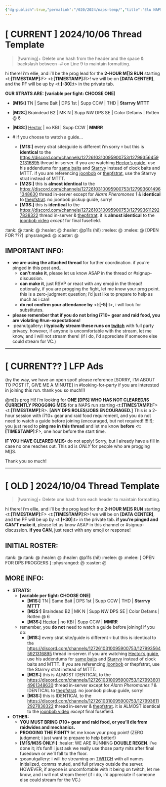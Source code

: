 ```yaml
---
{"dg-publish":true,"permalink":"/020/2024/naps-temp/","title":"Elu NAPS Templates","noteIcon":"1","created":"2024-10-03T19:06:48.699-07:00","updated":"2024-10-06T23:35:40.301-07:00"}
---
```


# \[ CURRENT ] 2024/10/06 Thread Template
> [!warning]+ Delete one hash from the header and the space & backslash between -# on Line 9 to maintain formatting.

hi there! i’m ellie, and i’ll be the prog lead for the **2-HOUR M[]S RUN** starting <t:**[TIMESTAMP]**:F> <t:**[TIMESTAMP]**:R>! we will be on **[DATA CENTER]**, and the PF will be up by <t:**[-30]**:t> in the private tab.

**OUR STRATS ARE: [variable per fight: CHOOSE ONE]**
- **[M1S:]** TN | Same Bait | DPS 1st | Supp CCW | THD | **Starrvy MTTT**
- **[M2S:]** Braindead B2 | MK N | Supp NW DPS SE | Color Defams | Rotten @ 6
- **[M3S:]** [Hector](<https://youtu.be/R_T6l_nKwlw?si=At5QK-ounpaB_Fum>) | no KBI | Supp CCW | **MMRR**

- \# if you choose to watch a guide…
  - **[M1S:]** every strat site/guide is different i’m sorry 💀 but this is __identical__ to the https://discord.com/channels/1272610310095900753/1279935645921316895 thread in-server. if you are watching [Hector’s guide](https://www.youtube.com/watch?v=9UB5x8JzAiQ), use his addendums for [same baits](https://www.youtube.com/watch?v=bOCqbHRQw2Q) and [Starrvy](https://www.youtube.com/watch?v=AiF_c4dwXU8) instead of clock baits and MTTT. if you are referencing [joonbob](https://www.youtube.com/watch?v=0Vb3TCqz4F8&t=370s) or [thepfstrat](<https://www.thepfstrat.com/M1S>), use the Starrvy strat instead of MTTT.
  - **[M2S:]** this is __almost identical__ to the https://discord.com/channels/1272610310095900753/1279936014961348630 thread in-server except for *Alarm Pheromones 1* & __identical__ to [thepfstrat](<https://www.thepfstrat.com/M2S>). no joonbob pickup guide, sorry!
  - **[M3S:]** this is __identical__ to the https://discord.com/channels/1272610310095900753/1279936112927838322 thread in-server & [thepfstrat](<https://www.thepfstrat.com/M3S>). it is __almost identical__ to the [joonbob video](<https://youtu.be/EHdIKRoFx74?si=KAz3KpbUgbAVkcx2>) *except* for final fusefield.

:tank: @
:tank: @
:healer: @
:healer: @p11s (hi!)
:melee: @
:melee: @ \[OPEN FOR ???]
:physranged: @
:caster: @
## IMPORTANT INFO:
- **we are using the attached thread** for further coordination. if you’re pinged in this post and…
  - **__can’t__ make it**, please let us know ASAP in the thread or #signup-discussion.
  - **__can__ make it**, just RSVP or react with any emoji in the thread! optionally, if you are progging the fight, let me know your prog point. this is a zero-judgment question; i’d just like to prepare to help as much as i can!
  - **__do not confirm__ your attendance by** <t:**[-5]**:t>, i will look for substitutes.
- **please remember that if you do not bring i710+ gear and raid food, you are violating #run-expectations!**
- :peanutgallery: __i typically stream these runs on [twitch](<https://twitch.tv/ktiseos>)__ with full party privacy. however, if anyone is uncomfortable with the stream, let me know, and i will not stream there! (if i do, i'd appreciate if someone else could stream for VC.)
- - -
# \[ CURRENT?? ] LFP Ads
(by the way, we have an open spot! please reference [SORRY, I’M ABOUT TO POST IT, GIVE ME A MINUTE] in #looking-for-party if you are interested in joining this run. thank you so much!!)

@m[]s prog Hi! I’m looking for **ONE [DPS] WHO HAS NOT CLEARED/IS CURRENTLY PROGGING M[]S** for a NAPS run starting <t:**[TIMESTAMP]**:F> <t:**[TIMESTAMP]**:R>. **[ANY DPS ROLES/JOBS ENCOURAGED.]** This is a 2-hour session with i710+ gear and raid food requirement, and you do not need to watch a guide before joining (encouraged, but not required!!!!!!!); you just need to **ping me in this thread** and let me know **before** <t:**[TIMESTAMP]**:F>, one hour before the start time.

**IF YOU HAVE CLEARED M[]S:** do not apply! Sorry, but I already have a fill in case no one reaches out. This ad is *ONLY* for people who are progging M[]S.

Thank you so much!
- - -
# \[ OLD ] 2024/10/04 Thread Template
> [!warning]+ Delete one hash from each header to maintain formatting.

hi there! i’m ellie, and i’ll be the prog lead for the **2-HOUR M[]S RUN** starting <t:**[TIMESTAMP]**:F> <t:**[TIMESTAMP]**:R>! we will be on **[DATA CENTER]**, and the PF will be up by <t:**[+30]**:t> in the private tab. **if you’re pinged and CAN’T make it**, please let us know ASAP in this channel or #signup-discussion. **if you CAN**, just react with any emoji or response!
## INITIAL ROSTER:
:tank: @
:tank: @
:healer: @
:healer: @p11s (hi!)
:melee: @
:melee: \[ OPEN FOR DPS PROGGERS ]
:physranged: @
:caster: @
## MORE INFO:
- **STRATS:**
  - **[variable per fight: CHOOSE ONE]**
    - **[M1S:]** TN | Same Bait | DPS 1st | Supp CCW | THD | **Starrvy MTTT**
    - **[M2S:]** Braindead B2 | MK N | Supp NW DPS SE | Color Defams | Rotten @ 6
    - **[M3S:]** [Hector](<https://youtu.be/R_T6l_nKwlw?si=At5QK-ounpaB_Fum>) | no KBI | Supp CCW | **MMRR**
  - remember, you **do not** need to watch a guide before joining! if you do:
    - **[M1S:]** every strat site/guide is different 💀 but this is identical to the https://discord.com/channels/1272610310095900753/1279935645921316895 thread in-server. if you are watching [Hector’s guide](https://www.youtube.com/watch?v=9UB5x8JzAiQ), use his addendums for [same baits](https://www.youtube.com/watch?v=bOCqbHRQw2Q) and [Starrvy](https://www.youtube.com/watch?v=AiF_c4dwXU8) instead of clock baits and MTTT. if you are referencing [joonbob](https://www.youtube.com/watch?v=0Vb3TCqz4F8&t=370s) or thepfstrat, use the Starrvy strat instead of MTTT.
    - **[M2S:]** this is ALMOST IDENTICAL to the <https://discord.com/channels/1272610310095900753/1279936014961348630> thread in-server except for *Alarm Pheromones 1* & IDENTICAL to [thepfstrat](<https://www.thepfstrat.com/M2S>). no joonbob pickup guide, sorry!
    - **[M3S:]** this is IDENTICAL to the <https://discord.com/channels/1272610310095900753/1279936112927838322> thread in-server & [thepfstrat](<https://www.thepfstrat.com/m3s>). it is ALMOST identical to the [joonbob video](<https://youtu.be/EHdIKRoFx74?si=KAz3KpbUgbAVkcx2>) *except* final fusefield.
- **OTHER:**
  - **YOU MUST BRING i710+ gear and raid food, or you’ll die from raidwides and mechanics.**
  - **PROGGING THE FIGHT?** let me know your prog point! (ZERO judgment; i just want to prepare to help better!)
  - **[M1S/M3S ONLY:]** :healer: WE ARE RUNNING **DOUBLE REGEN**. i’ve done it; it’s fun!! i just ask we really use those party mits after final fusedown or we’ll fall to the floor.
  - :peanutgallery: i will be streaming on [TWITCH](<https://twitch.tv/ktiseos>) with all names initialized, comms muted, and full privacy outside the server. HOWEVER, if anyone is uncomfortable with it being on twitch, let me know, and i will not stream there! (if i do, i'd appreciate if someone else could stream for the VC.)